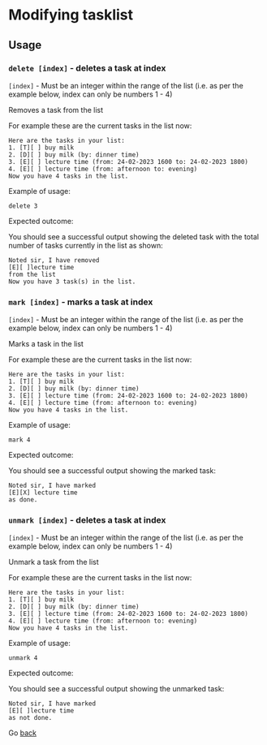 # Modifying tasklist

## Usage

### `delete [index]` - deletes a task at index

`[index]` - Must be an integer within the range of the list (i.e. as per the example
below, index can only be numbers 1 - 4)

Removes a task from the list

For example these are the current tasks in the list now:

```
Here are the tasks in your list:
1. [T][ ] buy milk
2. [D][ ] buy milk (by: dinner time)
3. [E][ ] lecture time (from: 24-02-2023 1600 to: 24-02-2023 1800)
4. [E][ ] lecture time (from: afternoon to: evening)
Now you have 4 tasks in the list.
```

Example of usage:

`delete 3`

Expected outcome:

You should see a successful output showing the
deleted task with the total number of tasks
currently in the list as shown:

```
Noted sir, I have removed 
[E][ ]lecture time
from the list
Now you have 3 task(s) in the list.
```

### `mark [index]` - marks a task at index

`[index]` - Must be an integer within the range of the list (i.e. as per the example
below, index can only be numbers 1 - 4)

Marks a task in the list

For example these are the current tasks in the list now:

```
Here are the tasks in your list:
1. [T][ ] buy milk
2. [D][ ] buy milk (by: dinner time)
3. [E][ ] lecture time (from: 24-02-2023 1600 to: 24-02-2023 1800)
4. [E][ ] lecture time (from: afternoon to: evening)
Now you have 4 tasks in the list.
```

Example of usage:

`mark 4`

Expected outcome:

You should see a successful output showing the
marked task:

```
Noted sir, I have marked 
[E][X] lecture time
as done.
```

### `unmark [index]` - deletes a task at index

`[index]` - Must be an integer within the range of the list (i.e. as per the example
below, index can only be numbers 1 - 4)

Unmark a task from the list

For example these are the current tasks in the list now:

```
Here are the tasks in your list:
1. [T][ ] buy milk
2. [D][ ] buy milk (by: dinner time)
3. [E][ ] lecture time (from: 24-02-2023 1600 to: 24-02-2023 1800)
4. [E][ ] lecture time (from: afternoon to: evening)
Now you have 4 tasks in the list.
```

Example of usage:

`unmark 4`

Expected outcome:

You should see a successful output showing the
unmarked task:

```
Noted sir, I have marked 
[E][ ]lecture time
as not done.
```

Go [back](README.md)

